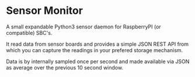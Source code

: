 # Sensor Monitor

A small expandable Python3 sensor daemon for RaspberryPI (or compatible) SBC's.

It read data from sensor boards and provides a simple JSON REST API from which you can capture the readings in your prefered storage mechanism.

Data is by internally sampled once per second and made available via JSON as average over the previous 10 second window.


